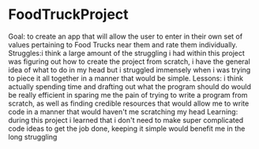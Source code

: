 # FoodTruckProject
Goal: to create an app that will allow the user to enter in their own set of values pertaining to Food Trucks near them and rate them individually.
Struggles:i think a large amount of the struggling i had within this project was figuring out how to create the project from scratch, i have the general idea of what to do in my head but i struggled immensely when i was trying to piece it all together in a manner that would be simple.
Lessons: i think actually spending time and drafting out what the program should do would be really efficient in sparing me the pain of trying to write a program from scratch, as well as finding credible resources that would allow me to write code in a manner that would haven't me scratching my head
Learning: during this project i learned that i don't need to make super complicated code ideas to get the job done, keeping it simple would benefit me in the long struggling
